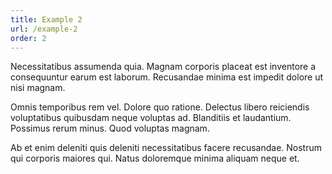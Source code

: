 ```yaml
---
title: Example 2
url: /example-2
order: 2
---
```


Necessitatibus assumenda quia. Magnam corporis placeat est inventore a consequuntur earum est laborum. Recusandae minima est impedit dolore ut nisi magnam.
 
Omnis temporibus rem vel. Dolore quo ratione. Delectus libero reiciendis voluptatibus quibusdam neque voluptas ad. Blanditiis et laudantium. Possimus rerum minus. Quod voluptas magnam.
 
Ab et enim deleniti quis deleniti necessitatibus facere recusandae. Nostrum qui corporis maiores qui. Natus doloremque minima aliquam neque et.